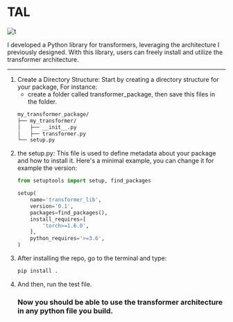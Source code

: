 # TAL 
![t](https://github.com/Esmail-ibraheem/transformer-architecture-library/assets/113830751/e9d8a486-51b0-49fe-9896-d81e89758f0b)

I developed a Python library for transformers, leveraging the architecture I previously designed. With this library, users can freely install and utilize the transformer architecture.

---

1. Create a Directory Structure: Start by creating a directory structure for your package, For instance:
   - create a folder called transformer_package, then save this files in the folder.
    ```bash
    my_transformer_package/
    ├── my_transformer/
    │   ├── __init__.py
    │   ├── transformer.py
    └── setup.py

    ```
2. the setup.py: This file is used to define metadata about your package and how to install it. Here's a minimal example, you can change it for example the version:
   ```python
   from setuptools import setup, find_packages

   setup(
       name='transformer_lib',
       version='0.1',
       packages=find_packages(),
       install_requires=[
           'torch>=1.6.0',
       ],
       python_requires='>=3.6',
   )

   ```
3. After installing the repo, go to the terminal and type:
   ```bash
   pip install .
   ```
3. And then, run the test file.
   ### Now you should be able to use the transformer architecture in any python file you build.
